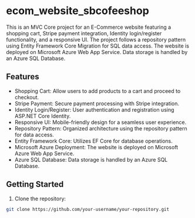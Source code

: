 # ecom_website_sbcofeeshop

This is an MVC Core project for an E-Commerce website featuring a shopping cart, Stripe payment integration, Identity login/register functionality, and a responsive UI. The project follows a repository pattern using Entity Framework Core Migration for SQL data access. The website is deployed on Microsoft Azure Web App Service. Data storage is handled by an Azure SQL Database.

## Features

- Shopping Cart: Allow users to add products to a cart and proceed to checkout.
- Stripe Payment: Secure payment processing with Stripe integration.
- Identity Login/Register: User authentication and registration using ASP.NET Core Identity.
- Responsive UI: Mobile-friendly design for a seamless user experience.
- Repository Pattern: Organized architecture using the repository pattern for data access.
- Entity Framework Core: Utilizes EF Core for database operations.
- Microsoft Azure Deployment: The website is deployed on Microsoft Azure Web App Service.
- Azure SQL Database: Data storage is handled by an Azure SQL Database.

## Getting Started

1. Clone the repository:

```bash
git clone https://github.com/your-username/your-repository.git
